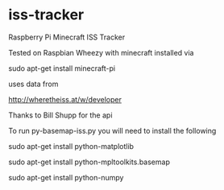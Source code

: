 # iss-tracker
Raspberry Pi Minecraft ISS Tracker

Tested on Raspbian Wheezy with minecraft installed via

sudo apt-get install minecraft-pi

uses data from

http://wheretheiss.at/w/developer

Thanks to Bill Shupp for the api


To run py-basemap-iss.py
you will need to install the following

sudo apt-get install python-matplotlib

sudo apt-get install python-mpltoolkits.basemap

sudo apt-get install python-numpy
